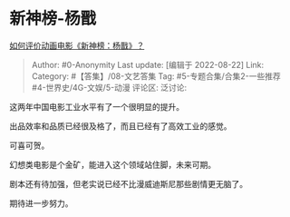 # 新神榜-杨戬
[如何评价动画电影《新神榜：杨戬》？](https://www.zhihu.com/question/450032316/answer/2639033490)

> Author: #0-Anonymity
> Last update: [编辑于 2022-08-22]
> Link:
> Category: #【答集】/08-文艺答集
> Tag: #5-专题合集/合集2-一些推荐 #4-世界史/4G-文娱/5-动漫
> 评论区:
> 泛讨论:

这两年中国电影工业水平有了一个很明显的提升。

出品效率和品质已经很及格了，而且已经有了高效工业的感觉。

可喜可贺。

幻想类电影是个金矿，能进入这个领域站住脚，未来可期。

剧本还有待加强，但老实说已经不比漫威迪斯尼那些剧情更无脑了。

期待进一步努力。
